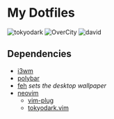 # My Dotfiles

![tokyodark](https://user-images.githubusercontent.com/55568329/124373282-54464180-dcd4-11eb-8520-8ef29897cdb6.png)
![OverCity](https://user-images.githubusercontent.com/55568329/124373256-1fd28580-dcd4-11eb-9f8a-ea468f6a9015.png)
![david](https://user-images.githubusercontent.com/55568329/74489046-282bf400-4f18-11ea-9913-1d9a637f9104.png)


## Dependencies
 * [i3wm](https://i3wm.org/)<br/>
 * [polybar](https://github.com/polybar/polybar)<br/>
 * [feh](https://wiki.archlinux.org/index.php/Feh) *sets the desktop wallpaper*<br/>
 * [neovim](https://github.com/neovim/neovim)<br/>
	* [vim-plug](https://github.com/junegunn/vim-plug)<br/>
	* [tokyodark.vim](https://github.com/tiagovla/tokyodark.nvim)<br>
